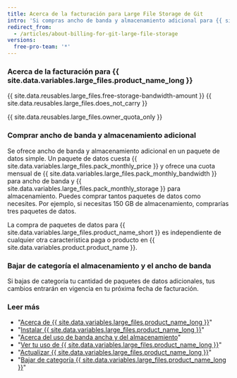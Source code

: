 ```yaml
---
title: Acerca de la facturación para Large File Storage de Git
intro: 'Si compras ancho de banda y almacenamiento adicional para {{ site.data.variables.large_files.product_name_long }}, tu compra comparte la fecha de facturación, el método de pago y el recibo existentes de tu cuenta.'
redirect_from:
  - /articles/about-billing-for-git-large-file-storage
versions:
  free-pro-team: '*'
---
```


### Acerca de la facturación para {{ site.data.variables.large_files.product_name_long }}

{{ site.data.reusables.large_files.free-storage-bandwidth-amount }} {{ site.data.reusables.large_files.does_not_carry }}

{{ site.data.reusables.large_files.owner_quota_only }}

### Comprar ancho de banda y almacenamiento adicional

Se ofrece ancho de banda y almacenamiento adicional en un paquete de datos simple. Un paquete de datos cuesta {{ site.data.variables.large_files.pack_monthly_price }} y ofrece una cuota mensual de {{ site.data.variables.large_files.pack_monthly_bandwidth }} para ancho de banda y {{ site.data.variables.large_files.pack_monthly_storage }} para almacenamiento. Puedes comprar tantos paquetes de datos como necesites. Por ejemplo, si necesitas 150 GB de almacenamiento, comprarías tres paquetes de datos.

La compra de paquetes de datos para {{ site.data.variables.large_files.product_name_short }} es independiente de cualquier otra característica paga o producto en {{ site.data.variables.product.product_name }}.

### Bajar de categoría el almacenamiento y el ancho de banda

Si bajas de categoría tu cantidad de paquetes de datos adicionales, tus cambios entrarán en vigencia en tu próxima fecha de facturación.

### Leer más

- "[Acerca de {{ site.data.variables.large_files.product_name_long }}](/articles/about-git-large-file-storage)"
- "[Instalar {{ site.data.variables.large_files.product_name_long }}](/articles/installing-git-large-file-storage)"
- "[Acerca del uso de banda ancha y del almacenamiento](/articles/about-storage-and-bandwidth-usage)"
- "[Ver tu uso de {{ site.data.variables.large_files.product_name_long }}](/articles/viewing-your-git-large-file-storage-usage)"
- "[Actualizar {{ site.data.variables.large_files.product_name_long }}](/articles/upgrading-git-large-file-storage)"
- "[Bajar de categoría {{ site.data.variables.large_files.product_name_long }}](/articles/downgrading-git-large-file-storage)"
